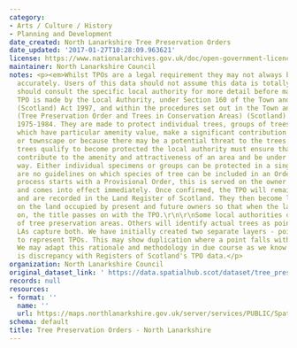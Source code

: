 ```yaml
---
category:
- Arts / Culture / History
- Planning and Development
date_created: North Lanarkshire Tree Preservation Orders
date_updated: '2017-01-27T10:28:09.963621'
license: https://www.nationalarchives.gov.uk/doc/open-government-licence/version/3/
maintainer: North Lanarkshire Council
notes: <p><em>Whilst TPOs are a legal requirement they may not always be digitised
  accurately. Users of this data should not assume this data is totally accurate and
  should consult the specific local authority for more detail before making any decisions</em>\r\n\r\nA
  TPO is made by the Local Authority, under Section 160 of the Town and Country Planning
  (Scotland) Act 1997, and within the procedures set out in the Town and Country Planning
  (Tree Preservation Order and Trees in Conservation Areas) (Scotland) Regulations
  1975-1984. They are made to protect individual trees, groups of trees or woodlands
  which have particular amenity value, make a significant contribution to the landscape
  or townscape or because there may be a potential threat to the trees. Deciding which
  trees qualify to become protected the local authority must ensure that the trees
  contribute to the amenity and attractiveness of an area and be under threat in some
  way. Either individual specimens or groups can be protected in a single Order. There
  are no guidelines on which species of tree can be included in an Order.\r\n\r\nThe
  process starts with a Provisional Order, this is served on the owner of the land
  and comes into effect immediately. Once confirmed, the TPO will remain indefinitely
  and are recorded in the Land Register of Scotland. They then become legal burdens
  on the land occupied by present and future owners so that when the land is sold
  on, the title passes on with the TPO.\r\n\r\nSome local authorities capture polygons
  of tree preservation areas. Others will identify actual trees as point TPOs. Several
  LAs capture both. We have initially created two separate layers - point and polygon,
  to represent TPOs. This may show duplication where a point falls within a polygon.
  We may adapt this rationale and methodology in due course as we know that there
  is discrepancy with Registers of Scotland's TPO data.</p>
organization: North Lanarkshire Council
original_dataset_link: ' https://data.spatialhub.scot/dataset/tree_preservation_orders-nl'
records: null
resources:
- format: ''
  name: ''
  url: https://maps.northlanarkshire.gov.uk/server/services/PUBLIC/SpatialHubLayers/MapServer/WFSServer?request=GetCapabilities&service=WFS
schema: default
title: Tree Preservation Orders - North Lanarkshire
---
```

